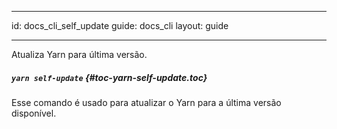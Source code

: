 * * *

id: docs_cli_self_update guide: docs_cli layout: guide

* * *

<p class="lead">Atualiza Yarn para última versão.</p>

##### `yarn self-update` [](#toc-yarn-self-update){#toc-yarn-self-update.toc}

Esse comando é usado para atualizar o Yarn para a última versão disponível.
